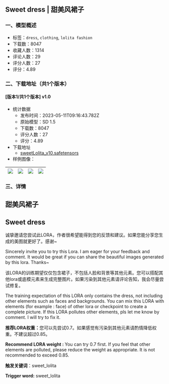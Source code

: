 ## Sweet dress | 甜美风裙子
### 一、模型概述

- 标签：`dress`, `clothing`, `lolita fashion`
- 下载数：8047
- 收藏人数：1314
- 评论人数：29
- 评分人数：27
- 评分：4.89

### 二、下载地址（共1个版本）

#### [版本1/共1个版本] v1.0

- 统计数据
  - 发布时间：2023-05-11T09:16:43.782Z
  - 原始模型：SD 1.5
  - 下载数：8047
  - 评分人数：27
  - 评分：4.89
- 下载地址
  - [sweetLolita_v10.safetensors](https://civitai.com/api/download/models/67852)
- 样例图像：

| <img src="https://image.civitai.com/xG1nkqKTMzGDvpLrqFT7WA/b56dd136-f1da-47b8-ac39-a0267d301e1b/width=450/754265.jpeg" /> | <img src="https://image.civitai.com/xG1nkqKTMzGDvpLrqFT7WA/57a7f6d9-bda1-42fe-abc0-1bc149441fad/width=450/754276.jpeg" /> | <img src="https://image.civitai.com/xG1nkqKTMzGDvpLrqFT7WA/ed9b5ac9-8926-4242-9230-9a1aa11e2c41/width=450/754271.jpeg" /> | <img src="https://image.civitai.com/xG1nkqKTMzGDvpLrqFT7WA/7eadebc5-4970-4333-9abd-06d2d10dccc2/width=450/754272.jpeg" /> |
| ---- | ---- | ---- | ---- |


### 三、详情
<h2 id="heading-11">甜美风裙子</h2><h2 id="heading-12">Sweet dress</h2><p>诚挚邀请您尝试此LORA，作者很希望能得到您的反馈和建议。如果您能分享您生成的美图就更好了。感谢~</p><p>Sincerely invite you to try this Lora. I am eager for your feedback and comment. It would be great if you can share the beautiful images generated by this lora. Thanks~</p><p></p><p>该LORA的训练期望仅仅包含裙子，不包括人脸和背景等其他元素。您可以搭配其他lora或底模元素来生成完整图片。如果污染到其他元素请评论告知，我会尽量尝试修复。</p><p>The training expectation of this LORA only contains the dress, not including other elements such as faces and backgrounds. You can mix this LORA with elements (for example : face) of other lora or checkpoint to create a complete picture. If this LORA pollutes other elements, pls let me know by comment. I will try to fix it.</p><p></p><p><strong>推荐LORA权重：</strong>您可以先尝试0.7。如果感觉有污染到其他元素请酌情降低权重。不建议超过0.85。</p><p><strong>Recommend LORA weight : </strong>You can try 0.7 first. If you feel that other elements are polluted, please reduce the weight as appropriate. It is not recommended to exceed 0.85.</p><p></p><p><strong>触发关键词</strong>：sweet_lolita</p><p><strong>Trigger word:</strong> sweet_lolita</p>